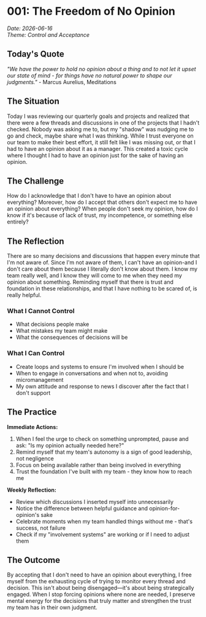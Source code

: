 # 001: The Freedom of No Opinion

*Date: 2026-06-16*  
*Theme: Control and Acceptance*

## Today's Quote

*"We have the power to hold no opinion about a thing and to not let it upset our state of mind - for things have no natural power to shape our judgments."* - Marcus Aurelius, Meditations

## The Situation

Today I was reviewing our quarterly goals and projects and realized that there were a few threads and discussions in one of the projects that I hadn't checked. Nobody was asking me to, but my "shadow" was nudging me to go and check, maybe share what I was thinking. While I trust everyone on our team to make their best effort, it still felt like I was missing out, or that I had to have an opinion about it as a manager. This created a toxic cycle where I thought I had to have an opinion just for the sake of having an opinion.

## The Challenge

How do I acknowledge that I don't have to have an opinion about everything? Moreover, how do I accept that others don't expect me to have an opinion about everything? When people don't seek my opinion, how do I know if it's because of lack of trust, my incompetence, or something else entirely?

## The Reflection

There are so many decisions and discussions that happen every minute that I'm not aware of. Since I'm not aware of them, I can't have an opinion-and I don't care about them because I literally don't know about them. I know my team really well, and I know they will come to me when they need my opinion about something. Reminding myself that there is trust and foundation in these relationships, and that I have nothing to be scared of, is really helpful.

### What I Cannot Control
- What decisions people make
- What mistakes my team might make
- What the consequences of decisions will be

### What I Can Control
- Create loops and systems to ensure I'm involved when I should be
- When to engage in conversations and when not to, avoiding micromanagement
- My own attitude and response to news I discover after the fact that I don't support

## The Practice

**Immediate Actions:**
1. When I feel the urge to check on something unprompted, pause and ask: "Is my opinion actually needed here?"
2. Remind myself that my team's autonomy is a sign of good leadership, not negligence
3. Focus on being available rather than being involved in everything
4. Trust the foundation I've built with my team - they know how to reach me

**Weekly Reflection:**
- Review which discussions I inserted myself into unnecessarily
- Notice the difference between helpful guidance and opinion-for-opinion's sake
- Celebrate moments when my team handled things without me - that's success, not failure
- Check if my "involvement systems" are working or if I need to adjust them

## The Outcome

By accepting that I don't need to have an opinion about everything, I free myself from the exhausting cycle of trying to monitor every thread and decision. This isn't about being disengaged—it's about being strategically engaged. When I stop forcing opinions where none are needed, I preserve mental energy for the decisions that truly matter and strengthen the trust my team has in their own judgment.